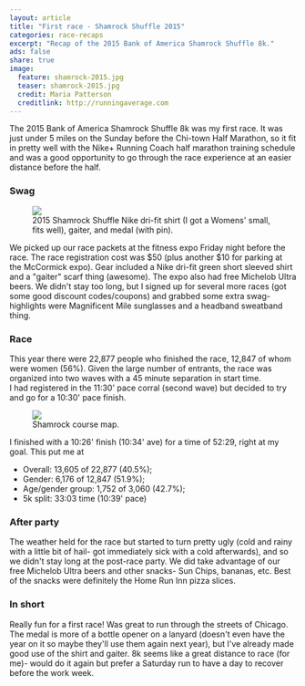 ```yaml
---
layout: article
title: "First race - Shamrock Shuffle 2015"
categories: race-recaps
excerpt: "Recap of the 2015 Bank of America Shamrock Shuffle 8k."
ads: false
share: true
image:
  feature: shamrock-2015.jpg
  teaser: shamrock-2015.jpg
  credit: Maria Patterson
  creditlink: http://runningaverage.com
---
```


The 2015 Bank of America Shamrock Shuffle 8k was my first race. 
It was just under 5 miles on the Sunday before the Chi-town Half 
Marathon, so it fit in pretty well with the Nike+ Running Coach
half marathon training schedule and was a good opportunity to go through the
race experience at an easier distance before the half.

### Swag

<figure class="half">
        <img src="{{ site.url }}/images/shamrock-gear.jpg">
        <figcaption>2015 Shamrock Shuffle Nike dri-fit shirt (I got a Womens' small, fits well), gaiter, and medal (with pin).</figcaption>
</figure>

We picked up our race packets at the fitness expo Friday night before the
race.  The race registration cost 
was $50 (plus another $10 for parking at the McCormick expo).
Gear included a Nike dri-fit green short sleeved shirt and a "gaiter" scarf thing
(awesome).  The expo also had free Michelob Ultra beers.  We didn't stay too long,
but I signed up for several more races (got some good discount codes/coupons)
and grabbed some extra swag- highlights were 
Magnificent Mile sunglasses and a headband sweatband thing.

### Race
This year there were 22,877 people who finished the race, 12,847
of whom were women (56%). Given the large number of entrants, the race was 
organized into two waves with a 45 minute separation in start time.  
I had registered in the 11:30' pace corral (second wave) but decided 
to try and go for a 10:30' pace finish.

<figure class="half">
        <img src="{{ site.url }}/images/shamrock-course.jpg">
        <figcaption>Shamrock course map.</figcaption>
</figure>

I finished with a 10:26' finish (10:34' ave) for a time of 52:29, right at my goal.
This put me at 

* Overall: 13,605 of 22,877 (40.5%); 
* Gender: 6,176 of 12,847 (51.9%); 
* Age/gender group: 1,752 of 3,060 (42.7%); 
* 5k split: 33:03 time (10:39' pace)



### After party
The weather held for the race but 
started to turn pretty ugly (cold and rainy with a little
bit of hail- got immediately sick with a cold afterwards), 
and so we didn't stay long at the post-race party. 
We did take advantage of our free Michelob Ultra beers and other snacks- 
Sun Chips, bananas, etc.
Best of the snacks were definitely the Home Run Inn pizza slices.
  


### In short
Really fun for a first race!  Was great to run through the streets of Chicago.  The
medal is more of a bottle opener on a lanyard (doesn't even have the year on it
so maybe they'll use them again next year), but I've already made good use of the
shirt and gaiter.  8k seems like a great distance to race (for me)- would do it
again but prefer a Saturday run to have a day to recover before the work week. 
